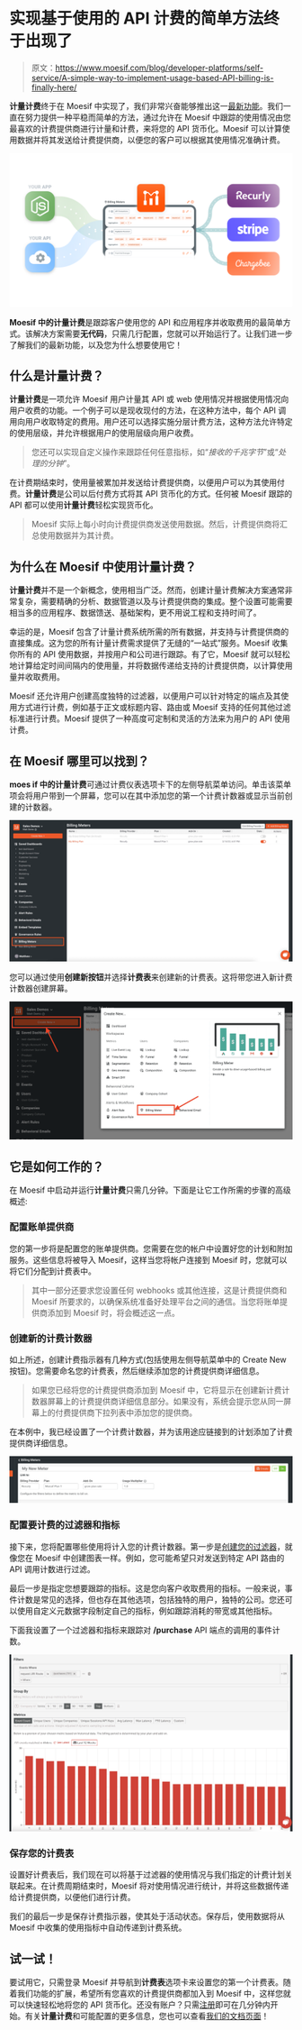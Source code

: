 # 实现基于使用的 API 计费的简单方法终于出现了

> 原文：<https://www.moesif.com/blog/developer-platforms/self-service/A-simple-way-to-implement-usage-based-API-billing-is-finally-here/>

**计量计费**终于在 Moesif 中实现了，我们非常兴奋能够推出这一[最新功能](https://www.moesif.com/solutions/metered-api-billing?utm_campaign=Int-site&utm_source=blog&utm_medium=body-cta&utm_term=billing-feature-announcement)。我们一直在努力提供一种平稳而简单的方法，通过允许在 Moesif 中跟踪的使用情况由您最喜欢的计费提供商进行计量和计费，来将您的 API 货币化。Moesif 可以计算使用数据并将其发送给计费提供商，以便您的客户可以根据其使用情况准确计费。

![Overview of Metered Billing](img/5acada853f9051e42147625226034f16.png)

**Moesif 中的计量计费**是跟踪客户使用您的 API 和应用程序并收取费用的最简单方式。该解决方案需要**无代码**，只需几行配置，您就可以开始运行了。让我们进一步了解我们的最新功能，以及您为什么想要使用它！

## 什么是计量计费？

**计量计费**是一项允许 Moesif 用户计量其 API 或 web 使用情况并根据使用情况向用户收费的功能。一个例子可以是现收现付的方法，在这种方法中，每个 API 调用向用户收取特定的费用。用户还可以选择实施分层计费方法，这种方法允许特定的使用层级，并允许根据用户的使用层级向用户收费。

> 您还可以实现自定义操作来跟踪任何任意指标，如“*接收的千兆字节*”或“*处理的分钟*”。

在计费期结束时，使用量被累加并发送给计费提供商，以便用户可以为其使用付费。**计量计费**是公司以后付费方式将其 API 货币化的方式。任何被 Moesif 跟踪的 API 都可以使用**计量计费**轻松实现货币化。

> Moesif 实际上每小时向计费提供商发送使用数据。然后，计费提供商将汇总使用数据并为其计费。

## 为什么在 Moesif 中使用计量计费？

**计量计费**并不是一个新概念，使用相当广泛。然而，创建计量计费解决方案通常非常复杂，需要精确的分析、数据管道以及与计费提供商的集成。整个设置可能需要相当多的应用程序、数据馈送、基础架构，更不用说工程和支持时间了。

幸运的是，Moesif 包含了计量计费系统所需的所有数据，并支持与计费提供商的直接集成。这为您的所有计量计费需求提供了无缝的“一站式”服务。Moesif 收集你所有的 API 使用数据，并按用户和公司进行跟踪。有了它，Moesif 就可以轻松地计算给定时间间隔内的使用量，并将数据传递给支持的计费提供商，以计算使用量并收取费用。

Moesif 还允许用户创建高度独特的过滤器，以便用户可以针对特定的端点及其使用方式进行计费，例如基于正文或标题内容、路由或 Moesif 支持的任何其他过滤标准进行计费。Moesif 提供了一种高度可定制和灵活的方法来为用户的 API 使用计费。

## 在 Moesif 哪里可以找到？

**moes if 中的计量计费**可通过计费仪表选项卡下的左侧导航菜单访问。单击该菜单项会将用户带到一个屏幕，您可以在其中添加您的第一个计费计数器或显示当前创建的计数器。

![Example overview of billing meters](img/a217613637db85be24f5a1d4d377a30a.png)

您可以通过使用**创建新按钮**并选择**计费表**来创建新的计费表。这将带您进入新计费计数器创建屏幕。

![Example generating a billing meter](img/a160d3bd7b3a68cf27bbc47aabb367a4.png)

## 它是如何工作的？

在 Moesif 中启动并运行**计量计费**只需几分钟。下面是让它工作所需的步骤的高级概述:

### 配置账单提供商

您的第一步将是配置您的账单提供商。您需要在您的帐户中设置好您的计划和附加服务。这些信息将被导入 Moesif，这样当您将帐户连接到 Moesif 时，您就可以将它们分配到计费表中。

> 其中一部分还要求您设置任何 webhooks 或其他连接，这是计费提供商和 Moesif 所要求的，以确保系统准备好处理平台之间的通信。当您将账单提供商添加到 Moesif 时，将会概述这一点。

### 创建新的计费计数器

如上所述，创建计费指示器有几种方式(包括使用左侧导航菜单中的 Create New 按钮)。您需要命名您的计费表，然后继续添加您的计费提供商详细信息。

> 如果您已经将您的计费提供商添加到 Moesif 中，它将显示在创建新计费计数器屏幕上的计费提供商详细信息部分。如果没有，系统会提示您从同一屏幕上的付费提供商下拉列表中添加您的提供商。

在本例中，我已经设置了一个计费计数器，并为该用途应链接到的计划添加了计费提供商详细信息。

![Example](img/f58f1c57750b9438bef3d8fa8d87d0fb.png)

### 配置要计费的过滤器和指标

接下来，您将配置哪些使用将计入您的计费计数器。第一步是[创建您的过滤器](https://www.moesif.com/docs/api-analytics/?utm_campaign=Int-site&utm_source=blog&utm_medium=body-cta&utm_term=billing-feature-announcement#filters)，就像您在 Moesif 中创建图表一样。例如，您可能希望只对发送到特定 API 路由的 API 调用计数进行过滤。

最后一步是指定您想要跟踪的指标。这是您向客户收取费用的指标。一般来说，事件计数是常见的选择，但也存在其他选项，包括独特的用户，独特的公司。您还可以使用自定义元数据字段制定自己的指标，例如跟踪消耗的带宽或其他指标。

下面我设置了一个过滤器和指标来跟踪对 **/purchase** API 端点的调用的事件计数。

![Example](img/b86416f8f56f3ccf30c4d31dcc46022c.png)

### 保存您的计费表

设置好计费表后，我们现在可以将基于过滤器的使用情况与我们指定的计费计划关联起来。在计费周期结束时，Moesif 将对使用情况进行统计，并将这些数据传递给计费提供商，以便他们进行计费。

我们的最后一步是保存计费指示器，使其处于活动状态。保存后，使用数据将从 Moesif 中收集的使用指标中自动传递到计费系统。

## 试一试！

要试用它，只需登录 Moesif 并导航到**计费表**选项卡来设置您的第一个计费表。随着我们功能的扩展，希望所有您喜欢的计费提供商都加入到 Moesif 中，这样您就可以快速轻松地将您的 API 货币化。还没有账户？只需[注册](https://www.moesif.com/signup?utm_campaign=Int-site&utm_source=blog&utm_medium=body-cta&utm_term=billing-feature-announcement)即可在几分钟内开始。有关**计量计费**和可能配置的更多信息，您也可以查看[我们的文档页面](https://www.moesif.com/docs/metered-billing/?utm_campaign=Int-site&utm_source=blog&utm_medium=body-cta&utm_term=billing-feature-announcement)！
